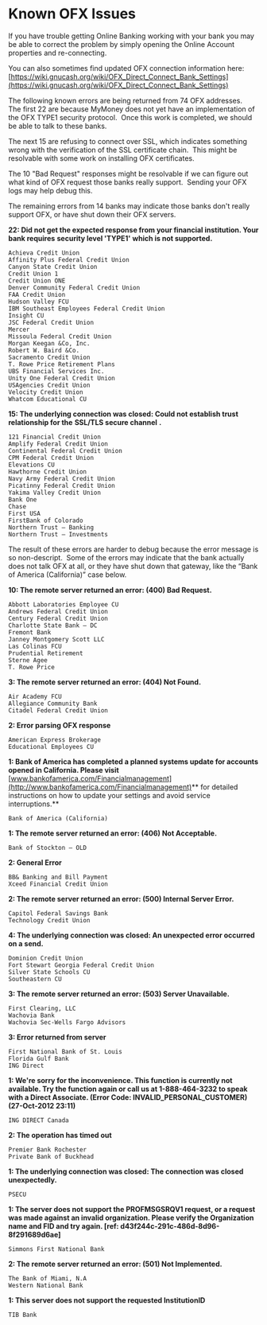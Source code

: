# Known OFX Issues

If you have trouble getting Online Banking working with your bank you may be able to correct the problem by simply opening the Online Account properties and re-connecting.

You can also sometimes find updated OFX connection information here:
[https://wiki.gnucash.org/wiki/OFX_Direct_Connect_Bank_Settings](https://wiki.gnucash.org/wiki/OFX_Direct_Connect_Bank_Settings)

The following known errors are being returned from 74 OFX addresses.  The first 22 are because MyMoney does not yet have an implementation of the OFX TYPE1 security protocol.  Once this work is completed, we should be able to talk to these banks. 

The next 15 are refusing to connect over SSL, which indicates something wrong with the verification of the SSL certificate chain.  This might be resolvable with some work on installing OFX certificates.

The 10 "Bad Request" responses might be resolvable if we can figure out what kind of OFX request those banks really support.  Sending your OFX logs may help debug this.

The remaining errors from 14 banks may indicate those banks don't really support OFX, or have shut down their OFX servers.

**22: Did not get the expected response from your financial institution. Your bank requires** **security level 'TYPE1'** **which is not supported.**

    Achieva Credit Union
    Affinity Plus Federal Credit Union
    Canyon State Credit Union
    Credit Union 1
    Credit Union ONE
    Denver Community Federal Credit Union
    FAA Credit Union
    Hudson Valley FCU
    IBM Southeast Employees Federal Credit Union
    Insight CU
    JSC Federal Credit Union
    Mercer
    Missoula Federal Credit Union
    Morgan Keegan &Co, Inc.
    Robert W. Baird &Co.
    Sacramento Credit Union
    T. Rowe Price Retirement Plans
    UBS Financial Services Inc.
    Unity One Federal Credit Union
    USAgencies Credit Union
    Velocity Credit Union
    Whatcom Educational CU

**15: The underlying connection was closed: Could not establish trust relationship for the** **SSL/TLS secure channel** **.**

    121 Financial Credit Union
    Amplify Federal Credit Union
    Continental Federal Credit Union
    CPM Federal Credit Union
    Elevations CU
    Hawthorne Credit Union
    Navy Army Federal Credit Union
    Picatinny Federal Credit Union
    Yakima Valley Credit Union
    Bank One
    Chase
    First USA
    FirstBank of Colorado
    Northern Trust – Banking
    Northern Trust – Investments

The result of these errors are harder to debug because the error message is so non-descript.  Some of the errors may indicate that the bank actually does not talk OFX at all, or they have shut down that gateway, like the “Bank of America (California)” case below.

**10: The remote server returned an error: (400) Bad Request.**

    Abbott Laboratories Employee CU
    Andrews Federal Credit Union
    Century Federal Credit Union
    Charlotte State Bank – DC
    Fremont Bank
    Janney Montgomery Scott LLC
    Las Colinas FCU
    Prudential Retirement
    Sterne Agee
    T. Rowe Price

**3: The remote server returned an error: (404) Not Found.**

    Air Academy FCU
    Allegiance Community Bank
    Citadel Federal Credit Union

**2: Error parsing OFX response**

    American Express Brokerage
    Educational Employees CU

**1: Bank of America has completed a planned systems update for accounts opened in California. Please visit** [www.bankofamerica.com/Financialmanagement](http://www.bankofamerica.com/Financialmanagement)** for detailed instructions on how to update your settings and avoid service interruptions.**

    Bank of America (California)

**1: The remote server returned an error: (406) Not Acceptable.**

    Bank of Stockton – OLD

**2: General Error**

    BB& Banking and Bill Payment
    Xceed Financial Credit Union

**2: The remote server returned an error: (500) Internal Server Error.**

    Capitol Federal Savings Bank
    Technology Credit Union

**4: The underlying connection was closed: An unexpected error occurred on a send.**

    Dominion Credit Union
    Fort Stewart Georgia Federal Credit Union
    Silver State Schools CU
    Southeastern CU

**3: The remote server returned an error: (503) Server Unavailable.**

    First Clearing, LLC
    Wachovia Bank
    Wachovia Sec-Wells Fargo Advisors

**3: Error returned from server**

    First National Bank of St. Louis
    Florida Gulf Bank
    ING Direct

**1: We're sorry for the inconvenience. This function is currently not available. Try the function again or call us at 1-888-464-3232 to speak with a Direct Associate. (Error Code: INVALID_PERSONAL_CUSTOMER) (27-Oct-2012 23:11)**

    ING DIRECT Canada

**2: The operation has timed out**

    Premier Bank Rochester
    Private Bank of Buckhead

**1: The underlying connection was closed: The connection was closed unexpectedly.**

    PSECU

**1: The server does not support the PROFMSGSRQV1 request, or a request was made against an invalid organization. Please verify the Organization name and FID and try again. [ref: d43f244c-291c-486d-8d96-8f291689d6ae]**

    Simmons First National Bank

**2: The remote server returned an error: (501) Not Implemented.**

    The Bank of Miami, N.A
    Western National Bank

**1: This server does not support the requested InstitutionID**

    TIB Bank
